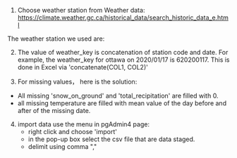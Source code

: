 1. Choose weather station from Weather data: https://climate.weather.gc.ca/historical_data/search_historic_data_e.html

The weather station we used are:


2. The value of weather_key is concatenation of station code and date. For example, the weather_key for ottawa on 2020/01/17 is 620200117.
This is done in Excel via 'concatenate(COL1, COL2)'

3. For missing values， here is the solution:
- All missing 'snow_on_ground' and 'total_recipitation' are filled with 0.
- all missing temperature are filled with mean value of the day before and after of the missing date.
 
4. import data use the menu in pgAdmin4 page: 
   - right click and choose 'import'
   - in the pop-up box select the csv file that are data staged.
   - delimit using comma ","
   


